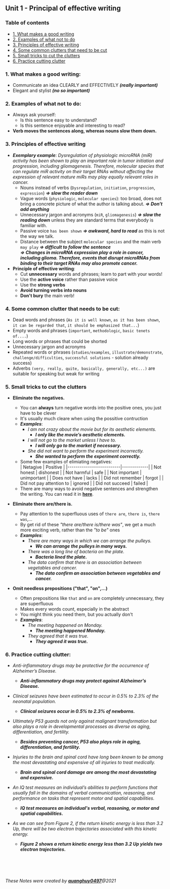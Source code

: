 ## Unit 1 - Principal of effective writing

### Table of contents
* [1. What makes a good writing](#1-What-makes-a-good-writing) 
* [2. Examples of what not to do](#2-Examples-of-what-not-to-do)
* [3. Principles of effective writing](#3-Principles-of-effective-writing)
* [4. Some common clutters that need to be cut](#4-Some-common-clutter-that-need-to-be-cut)
* [5. Small tricks to cut the clutters](#5-Small-tricks-to-cut-the-clutters)
* [6. Practice cutting clutter](#6-Practice-cutting-clutter)


### 1. What makes a good writing:
+ Communicate an idea CLEARLY and EFFECTIVELY ***(really important)***
+ Elegant and stylist ***(no so important)***

### 2. Examples of what not to do:
+ Always ask yourself:
	+ Is this sentence easy to understand?
	+ Is this sentence enjoyable and interesting to read?
+ **Verb moves the sentences along, whereas nouns slow them down.**

### 3. Principles of effective writing
+ ***Exemplary example***: *Dysregulation of physiologic microRNA (miR) activity has been shown to play an important role in tumor initiation and progression, including gliomagenesis. Therefore, molecular species that can regulate miR activity on their target RNAs without affecting the expression of relevant mature miRs may play equally relevant roles in cancer.*
	+ Nouns instead of verbs (`Dysregulation`, `initiation`, `progression`, `expression`) ***=> slow the reader down***
	+ Vague words (`physiologic`, `molecular species`): too broad, does not bring a concrete picture of what the author is talking about. ***=> Don't add anything***
	+ Unnecessary jargon and acronyms (`miR`, `gliomagenesis`) ***=> slow the reading down*** unless they are standard terms that everybody is familiar with.
	+ Passive voice `has been shown` ***=> awkward, hard to read*** as this is not the way we talk.
	+ Distance between the subject `molecular species` and the main verb `may play` ***=> difficult to follow the sentence***  
  ***=> Changes in microRNA expression play a role in cancer, including glioma. Therefore, events that disrupt microRNAs from binding to their target RNAs may also promote cancer.***
+ **Principle of effective writing**:
	+ Cut **unnecessary** words and phrases; learn to part with your words!
	+ Use the **active voice** rather than passive voice
	+ Use the **strong verbs**
	+ **Avoid turning verbs into nouns**
	+ **Don't bury** the main verb! 

### 4. Some common clutter that needs to be cut:
+ Dead words and phrases (`As it is well known`, `as it has been shown`, `it can be regarded that`, `it should be emphasized that...`)
+ Empty words and phrases (`important`, `methodologic`, `basic tenets of....`)
+ Long words or phrases that could be shorted
+ Unnecessary jargon and acronyms
+ Repeated words or phrases (`studies/examples`, `illustrate/demonstrate`, `challenge/difficulties`, `successful solutions` - solution already success)
+ Adverbs `(very, really, quite, basically, generally, etc...)` are suitable for speaking  but weak for writing

### 5. Small tricks to cut the clutters
+ **Eliminate the negatives.**
  + You can **always** turn negative words into the positive ones, you just have to be clever
  + It's usually much cleare when using the possitive contruction
  + ***Examples***:
 	+ *I am not crazy about the movie but for its aesthetic elements.*
  		+ ***I only like the movie’s aesthetic elements.***
  	+ *I will not go to the market unless I have to.*
  		+ ***I will only go to the market if necessary.***
  	+ *She did not want to perform the experiment incorrectly.*
  		+ ***She wanted to perform the experiment correctly.*** 
  + Some few examples of elimiating negatives:  
  	| Netagive                 | Positive    |
	|--------------------------|-------------|
	| Not honest               | dishonest   |
	| Not harmful              | safe        |
	| Not important            | unimportant |
	| Does not have            | lacks       |
	| Did not remember         | forgot      |
	| Did not pay attention to | ignored     |
	| Did not succeed          | failed      |
  + There are many ways to avoid negative sentences and strengthen the writing. You can read it in [**here**](https://wordvice.com/grammar-avoid-double-negatives/).

+ **Eliminate there are/there is.**
  + Pay attention to the superfluous uses of `there are`, `there is`, `there was`,...
  + By get rid of these *"there are/there is/there was"*, we get a much more exciting verb, rather than the *"to be"* ones
  + ***Examples***:
  	+ *There are many ways in which we can arrange the pulleys.*
  		+ ***We can arrange the pulleys in many ways.*** 
  	+ *There was a long line of bacteria on the plate.*
  		+ ***Bacteria lined the plate.*** 
	+ *The data confirm that there is an association between vegetables and cancer.*
  		+ ***The data confirm an association between vegetables and cancer.***

+ **Omit needless prepositions ("that", "on",...)**
  + Often prepositions like `that` and `on` are completely unnecessary, they are superfluous
  + Makes every words count, especially in the abstract
  + You might think you need them, but you actually don't
  + ***Examples***:
 	+ *The meeting happened on Monday.*
 		+ ***The meeting happened Monday.*** 
	+ *They agreed that it was true.*
  		+ ***They agreed it was true.***

### 6. Practice cutting clutter:
+ _Anti-inflammatory drugs may be protective for the occurrence of Alzheimer’s Disease._
  + ***Anti-inflammatory drugs may protect against Alzheimer's Disease.***

+ _Clinical seizures have been estimated to occur in 0.5% to 2.3% of the neonatal population._
  + ***Clinical seizures occur in 0.5% to 2.3% of newborns.***
  
+ _Ultimately P53 guards not only against malignant transformation but also plays a role in developmental processes as diverse as aging, differentiation, and fertility._
  + ***Besides preventing cancer, P53 also plays role in aging, differentiation, and fertility.***
  
+ _Injuries to the brain and spinal cord have long been known to be among the most devastating and expensive of all injuries to treat medically._
  + ***Brain and spinal cord damage are among the most devastating and expensive.***
  
+ _An IQ test measures an individual’s abilities to perform functions that usually fall in the domains of verbal communication, reasoning, and performance on tasks that represent motor and spatial capabilities._
  + ***IQ test measures an individual's verbal, reasoning, or motor and spatial capabilities.***

+ _As we can see from Figure 2, if the return kinetic energy is less than 3.2 Up, there will be two electron trajectories associated with this kinetic energy._
  + ***Figure 2 shows a return kinetic energy less than 3.2 Up yields two electron trajectories.***




<br><br>
<br><br>
_These Notes were created by [**quanghuy0497**](https://github.com/quanghuy0497/Writing-in-the-Science_Stanford)@2021_
